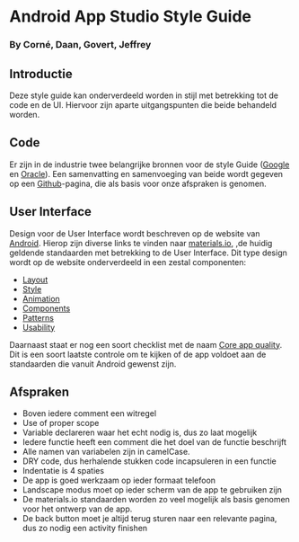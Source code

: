 # Android App Studio Style Guide
### By Corné, Daan, Govert, Jeffrey

## Introductie
Deze style guide kan onderverdeeld worden in stijl met betrekking tot de code en de UI.
Hiervoor zijn aparte uitgangspunten die beide behandeld worden.

## Code
Er zijn in de industrie twee belangrijke bronnen voor de style Guide ([Google](https://google.github.io/styleguide/javaguide.html) en [Oracle](https://www.oracle.com/technetwork/java/codeconvtoc-136057.html)). Een samenvatting en samenvoeging van beide wordt gegeven op een [Github](https://github.com/twitter/commons/blob/master/src/java/com/twitter/common/styleguide.md)-pagina, die als basis voor onze afspraken is genomen.

## User Interface
Design voor de User Interface wordt beschreven op de website van [Android](https://developer.android.com/design/). Hierop zijn diverse links te vinden naar [materials.io](https://material.io/), ,de huidig geldende standaarden met betrekking to de User Interface. Dit type design wordt op de website onderverdeeld in een zestal componenten:
* [Layout](https://material.io/design/layout/understanding-layout.html)
* [Style](https://material.io/guidelines/style/color.html)
* [Animation](https://material.io/guidelines/motion/material-motion.html)
* [Components](https://material.io/guidelines/components/bottom-navigation.html)
* [Patterns](https://material.io/guidelines/patterns/confirmation-acknowledgement.html)
* [Usability](https://material.io/guidelines/usability/accessibility.html)

Daarnaast staat er nog een soort checklist met de naam [Core app quality](https://developer.android.com/docs/quality-guidelines/core-app-quality). Dit is een soort laatste controle om te kijken of de app voldoet aan de standaarden die vanuit Android gewenst zijn.

## Afspraken
* Boven iedere comment een witregel
* Use of proper scope
* Variable declareren waar het echt nodig is, dus zo laat mogelijk
* Iedere functie heeft een comment die het doel van de functie beschrijft
* Alle namen van variabelen zijn in camelCase.
* DRY code, dus herhalende stukken code incapsuleren in een functie
* Indentatie is 4 spaties
* De app is goed werkzaam op ieder formaat telefoon
* Landscape modus moet op ieder scherm van de app te gebruiken zijn
* De materials.io standaarden worden zo veel mogelijk als basis genomen voor het ontwerp van de app.
* De back button moet je altijd terug sturen naar een relevante pagina, dus zo nodig een activity finishen
